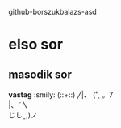 github-borszukbalazs-asd
# elso sor
## masodik sor
**vastag**
:smily:
(::+::)
                            ╱|、
                          (˚ˎ 。7  
                           |、˜〵          
                          じしˍ,)ノ